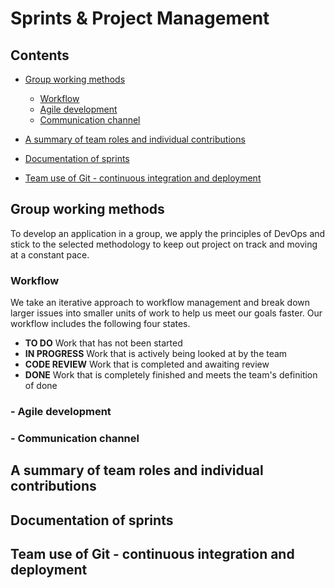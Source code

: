 # Sprints & Project Management

## Contents

* [Group working methods](#_group)
    * [Workflow](#_workflow)
    * [Agile development](#_agile)
    * [Communication channel](#_communication)

* [A summary of team roles and individual contributions](#_team)

* [Documentation of sprints](#_sprints)
    
* [Team use of Git - continuous integration and deployment](#_git)
    

<a name="_group"></a>
## Group working methods

To develop an application in a group, we apply the principles of DevOps and stick to the selected methodology to keep out project on track and moving at a constant pace.

<a name="_workflow"></a>
### Workflow
We take an iterative approach to workflow management and break down larger issues into smaller units of work to help us meet our goals faster. Our workflow includes the following four states.
* **TO DO**
   Work that has not been started
* **IN PROGRESS**
  Work that is actively being looked at by the team
* **CODE REVIEW**
  Work that is completed and awaiting review
* **DONE**
  Work that is completely finished and meets the team's definition of done


<a name="_agile"></a>
### - Agile development

<a name="_communication"></a>
### - Communication channel

<a name="_team"></a>
## A summary of team roles and individual contributions

<a name="_sprints"></a>
## Documentation of sprints

<a name="_git"></a>
## Team use of Git - continuous integration and deployment
